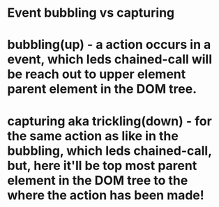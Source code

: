 # Event bubbling vs capturing

# bubbling(up) - a action occurs in a event, which leds chained-call will be reach out to upper element parent element in the DOM tree.

# capturing aka trickling(down) - for the same action as like in the bubbling, which leds chained-call, but, here it'll be top most parent element in the DOM tree to the where the action has been made!